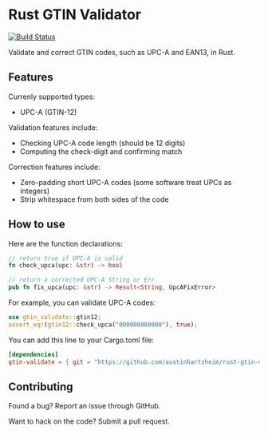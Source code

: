 # Rust GTIN Validator
[![Build Status](https://travis-ci.org/austinhartzheim/rust-upc-validate.svg?branch=master)](https://travis-ci.org/austinhartzheim/rust-upc-validate)

Validate and correct GTIN codes, such as UPC-A and EAN13, in Rust.

## Features
Currenly supported types:
* UPC-A (GTIN-12)

Validation features include:
* Checking UPC-A code length (should be 12 digits)
* Computing the check-digit and confirming match

Correction features include:
* Zero-padding short UPC-A codes (some software treat UPCs as integers)
* Strip whitespace from both sides of the code

## How to use
Here are the function declarations:
```rust
// return true if UPC-A is valid
fn check_upca(upc: &str) -> bool

// return a corrected UPC-A String or Err
pub fn fix_upca(upc: &str) -> Result<String, UpcAFixError>
```

For example, you can validate UPC-A codes:
```rust
use gtin_validate::gtin12;
assert_eq!(gtin12::check_upca("000000000000"), true);
```

You can add this line to your Cargo.toml file:
```toml
[dependencies]
gtin-validate = { git = "https://github.com/austinhartzheim/rust-gtin-validate.git" }
```

## Contributing
Found a bug? Report an issue through GitHub.

Want to hack on the code? Submit a pull request.